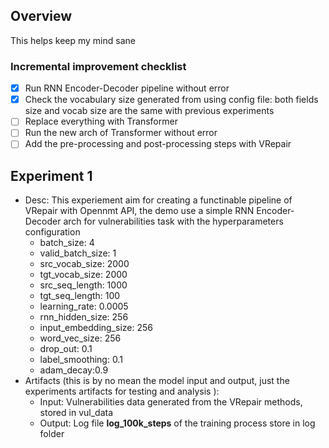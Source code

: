 ## Overview
This helps keep my mind sane 
### Incremental improvement checklist

- [x] Run RNN Encoder-Decoder pipeline without error
- [x] Check the vocabulary size generated from using config file: both fields size and vocab size are the same with previous experiments
- [ ] Replace everything with Transformer
- [ ] Run the new arch of Transformer without error
- [ ] Add the pre-processing and post-processing steps with VRepair

## Experiment 1
- Desc: This experiement aim for creating a functinable pipeline of VRepair with Opennmt API, the demo use a simple RNN Encoder-Decoder arch for vulnerabilities task with the hyperparameters configuration
    - batch_size: 4
    - valid_batch_size: 1
    - src_vocab_size: 2000
    - tgt_vocab_size: 2000
    - src_seq_length: 1000
    - tgt_seq_length: 100
    - learning_rate: 0.0005
    - rnn_hidden_size: 256
    - input_embedding_size: 256
    - word_vec_size: 256
    - drop_out: 0.1
    - label_smoothing: 0.1
    - adam_decay:0.9
- Artifacts (this is by no mean the model input and output, just the experiments artifacts for testing and analysis ):
    - Input: Vulnerabilities data generated from the VRepair methods, stored in vul_data
    - Output: Log file **log_100k_steps** of the training process store in log folder




